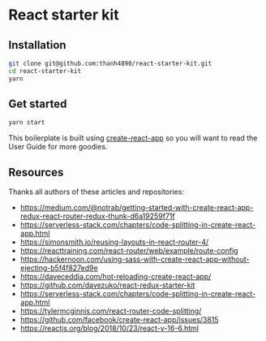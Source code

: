 # React starter kit

## Installation

```bash
git clone git@github.com:thanh4890/react-starter-kit.git
cd react-starter-kit
yarn
```

## Get started

```bash
yarn start
```

This boilerplate is built using [create-react-app](https://github.com/facebookincubator/create-react-app) so you will want to read the User Guide for more goodies.

## Resources

Thanks all authors of these articles and repositories:

* https://medium.com/@notrab/getting-started-with-create-react-app-redux-react-router-redux-thunk-d6a19259f71f
* https://serverless-stack.com/chapters/code-splitting-in-create-react-app.html
* https://simonsmith.io/reusing-layouts-in-react-router-4/
* https://reacttraining.com/react-router/web/example/route-config
* https://hackernoon.com/using-sass-with-create-react-app-without-ejecting-b5f4f827ed9e
* https://daveceddia.com/hot-reloading-create-react-app/
* https://github.com/davezuko/react-redux-starter-kit
* https://serverless-stack.com/chapters/code-splitting-in-create-react-app.html
* https://tylermcginnis.com/react-router-code-splitting/
* https://github.com/facebook/create-react-app/issues/3815
* https://reactjs.org/blog/2018/10/23/react-v-16-6.html
